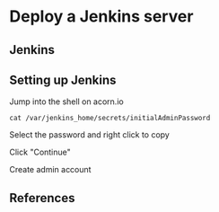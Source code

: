 # Deploy a Jenkins server

## Jenkins






## Setting up Jenkins
Jump into the shell on acorn.io 

`cat /var/jenkins_home/secrets/initialAdminPassword`

Select the password and right click to copy

Click "Continue"

Create admin account

## References